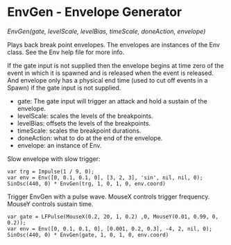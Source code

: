 # EnvGen - Envelope Generator

_EnvGen(gate, levelScale, levelBias, timeScale, doneAction, envelope)_

Plays back break point envelopes. The envelopes are instances of the Env class.  See the Env help file for more info.

If the gate input is not supplied then the envelope begins at time zero of the event in which it is spawned and is released when the event is released.  And envelope only has a physical end time (used to cut off events in a Spawn) if the gate input is not supplied.

- gate: The gate input will trigger an attack and hold a sustain of the envelope.
- levelScale: scales the levels of the breakpoints.
- levelBias: offsets the levels of the breakpoints.
- timeScale: scales the breakpoint durations.
- doneAction: what to do at the end of the envelope.
- envelope: an instance of Env.

Slow envelope with slow trigger:

    var trg = Impulse(1 / 9, 0);
    var env = Env([0, 0.1, 0.1, 0], [3, 2, 3], 'sin', nil, nil, 0);
    SinOsc(440, 0) * EnvGen(trg, 1, 0, 1, 0, env.coord)

Trigger EnvGen with a pulse wave. MouseX controls trigger frequency. MouseY controls sustain time.

    var gate = LFPulse(MouseX(0.2, 20, 1, 0.2) ,0, MouseY(0.01, 0.99, 0, 0.2));
    var env = Env([0, 0.1, 0.1, 0], [0.001, 0.2, 0.3], -4, 2, nil, 0);
    SinOsc(440, 0) * EnvGen(gate, 1, 0, 1, 0, env.coord)
